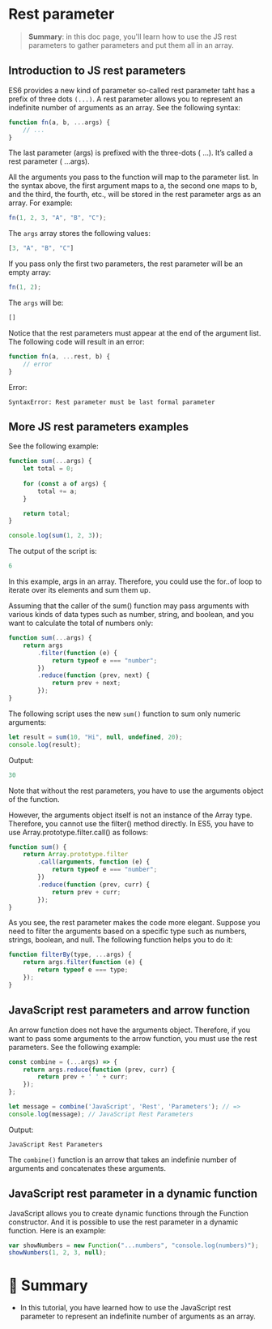 # Rest parameter

> __Summary__: in this doc page, you'll learn how to use the JS rest parameters to gather parameters and put them all in an array.

## Introduction to JS rest parameters

ES6 provides a new kind of parameter so-called rest parameter taht has a prefix of three dots `(...)`. A rest parameter allows you to represent an indefinite number of arguments as an array. See the following syntax:

```js
function fn(a, b, ...args) {
    // ...
}
```

The last parameter (args) is prefixed with the three-dots ( ...). It’s called a rest parameter ( ...args).

All the arguments you pass to the function will map to the parameter list. In the syntax above, the first argument maps to a, the second one maps to b, and the third, the fourth, etc., will be stored in the rest parameter args as an array. For example:

```js
fn(1, 2, 3, "A", "B", "C");
```

The `args` array stores the following values:

```js
[3, "A", "B", "C"]
```

If you pass only the first two parameters, the rest parameter will be an empty array:

```js
fn(1, 2);
```

The `args` will be:

```js
[]
```

Notice that the rest parameters must appear at the end of the argument list. The following code will result in an error:

```js
function fn(a, ...rest, b) {
    // error
}
```

Error:

```
SyntaxError: Rest parameter must be last formal parameter
```

## More JS rest parameters examples

See the following example:

```js
function sum(...args) {
    let total = 0;
    
    for (const a of args) {
        total += a;
    }

    return total;
}

console.log(sum(1, 2, 3));
```

The output of the script is:

```js
6
```

In this example, args in an array. Therefore, you could use the for..of loop to iterate over its elements and sum them up.

Assuming that the caller of the sum() function may pass arguments with various kinds of data types such as number, string, and boolean, and you want to calculate the total of numbers only:

```js
function sum(...args) {
    return args
        .filter(function (e) {
            return typeof e === "number";
        })
        .reduce(function (prev, next) {
            return prev + next;
        });
}
```

The following script uses the new `sum()` function to sum only numeric arguments:

```js
let result = sum(10, "Hi", null, undefined, 20);
console.log(result);
```

Output:

```js
30
```

Note that without the rest parameters, you have to use the arguments object of the function.

However, the arguments object itself is not an instance of the Array type. Therefore, you cannot use the filter() method directly. In ES5, you have to use Array.prototype.filter.call() as follows:

```js
function sum() {
    return Array.prototype.filter
        .call(arguments, function (e) {
            return typeof e === "number";
        })
        .reduce(function (prev, curr) {
            return prev + curr;
        });
}
```

As you see, the rest parameter makes the code more elegant. Suppose you need to filter the arguments based on a specific type such as numbers, strings, boolean, and null. The following function helps you to do it:

```js
function filterBy(type, ...args) {
    return args.filter(function (e) {
        return typeof e === type;
    });
}
```

## JavaScript rest parameters and arrow function

An arrow function does not have the arguments object. Therefore, if you want to pass some arguments to the arrow function, you must use the rest parameters. See the following example:

```js
const combine = (...args) => {
    return args.reduce(function (prev, curr) {
        return prev + ' ' + curr;
    });
};

let message = combine('JavaScript', 'Rest', 'Parameters'); // =>
console.log(message); // JavaScript Rest Parameters
```

Output:

```
JavaScript Rest Parameters
```

The `combine()` function is an arrow that takes an indefinie number of arguments and concatenates these arguments.

## JavaScript rest parameter in a dynamic function

JavaScript allows you to create dynamic functions through the Function constructor. And it is possible to use the rest parameter in a dynamic function. Here is an example:

```js
var showNumbers = new Function("...numbers", "console.log(numbers)");
showNumbers(1, 2, 3, null);
```

# :memo: Summary

- In this tutorial, you have learned how to use the JavaScript rest parameter to represent an indefinite number of arguments as an array.
